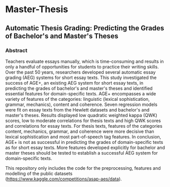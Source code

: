 # Master-Thesis
## Automatic Thesis Grading: Predicting the Grades of Bachelor's and Master's Theses 


### Abstract

Teachers evaluate essays manually, which is time-consuming and results in only a
handful of opportunities for students to practice their writing skills. Over the past 50 years,
researchers developed several automatic essay grading (AEG) systems for short essay texts.
This study investigated the success of AGE+, an existing AEG system for short essay texts,
in predicting the grades of bachelor's and master's theses and identified essential features for
domain-specific texts. AGE+ encompasses a wide variety of features of the categories:
linguistic (lexical sophistication, grammar, mechanics), content and coherence. Seven
regression models were fit on essay texts from the Hewlett datasets and bachelor's and
master's theses. Results displayed low quadratic weighted kappa (QWK) scores, low to
moderate correlations for thesis texts and high QWK scores and correlations for essay texts.
For thesis texts, features of the categories content, mechanics, grammar, and coherence were
more decisive than lexical sophistication and most part-of-speech tag features. In conclusion,
AGE+ is not as successful in predicting the grades of domain-specific texts as for short essay
texts. More features developed explicitly for bachelor and master theses should be tested to
establish a successful AEG system for domain-specific texts. 


This repository only includes the code for the preprocessing, features and modelling of the public datasets (https://www.kaggle.com/competitions/asap-aes/data).
